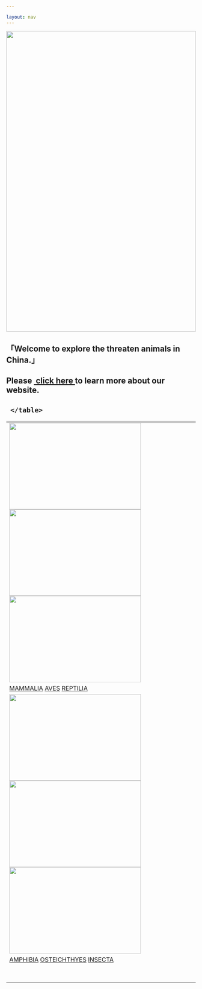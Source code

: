 ```yaml
---

layout: nav
---
```


 
<div id="welcome-pic">
<img src="https://upload.wikimedia.org/wikipedia/commons/0/0a/Elongated_Tortoise_%28Indotestudo_elongata%29_-_Thailand_1.jpg" width="100%" height="800">


</div>

<div class="welcome-text">
 <h2>「Welcome to explore the threaten animals in China.」</h2>
 <h2>Please <a href="{{ site.baseurl }}/about">&nbsp;click here </a>to learn more about our website.<h2>
 
<table class="navigation">
     <tr>
     <td>
    <img src="https://upload.wikimedia.org/wikipedia/commons/d/db/Nycticebus_pygmaeus_004.jpg" width="350" height="230" class="homeimg">
    <img src="https://upload.wikimedia.org/wikipedia/commons/0/09/Eurynorhynchus_pygmeus_2_-_Pak_Thale.jpg" width="350" height="230" class="homeimg">
    <img src="https://upload.wikimedia.org/wikipedia/commons/f/f0/Phrynocephalus_mystaceus.jpg" width="350" height="230" class="homeimg">
    </td>
    </tr>
    <tr>
    <td>
    <a href="{{ site.baseurl }}/mammalia" class="hometext">MAMMALIA</a>
    <a href="{{ site.baseurl }}/aves" class="hometext">AVES</a>
    <a href="{{ site.baseurl }}/reptilia" class="hometext2">REPTILIA</a>
    </td>
    </tr>
    <tr>
    <td>
    <img src="https://upload.wikimedia.org/wikipedia/commons/a/a7/Hynobius_fossigenus.png" width="350" height="230" class="homeimg">
    <img src="https://upload.wikimedia.org/wikipedia/commons/6/61/Pangasius_sanitwongsei_Zoologischer_Garten_Aquarium_Berlin.JPG" width="350" height="230" class="homeimg">
    <img src="https://upload.wikimedia.org/wikipedia/commons/f/fa/Galloisiana_nipponensis_2.jpg" width="350" height="230" class="homeimg">
    </td>
    </tr>
    <tr>
    <td>
    <a href="{{ site.baseurl }}/amphibia" class="hometext">AMPHIBIA</a>
    <a href="{{ site.baseurl }}/osteichthyes" class="hometext">OSTEICHTHYES</a>
    <a href="{{ site.baseurl }}/insecta" class="hometext">INSECTA</a>
    </td>
    </tr>
    <tr>
    <td>
    <br>
    <br>
    </td>
    </tr>
      
     </table>
</div>
 
        
        
